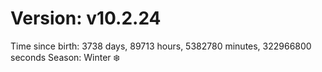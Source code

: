 # Version: v10.2.24
Time since birth: 3738 days, 89713 hours, 5382780 minutes, 322966800 seconds
Season: Winter ❄️
